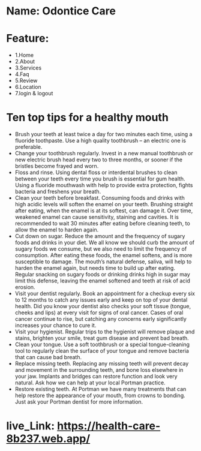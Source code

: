# Name: Odontice Care
# Feature:
* 1.Home
* 2.About
* 3.Services
* 4.Faq
* 5.Review
* 6.Location
* 7.login & logout

# Ten top tips for a healthy mouth
* Brush your teeth at least twice a day for two minutes each time, using a fluoride toothpaste. Use a high quality toothbrush – an electric one is preferable.
* Change your toothbrush regularly. Invest in a new manual toothbrush or new electric brush head every two to three months, or sooner if the bristles become frayed and worn.
* Floss and rinse. Using dental floss or interdental brushes to clean between your teeth every time you brush is essential for gum health. Using a fluoride mouthwash with help to provide extra protection, fights bacteria and freshens your breath.
* Clean your teeth before breakfast. Consuming foods and drinks with high acidic levels will soften the enamel on your teeth. Brushing straight after eating, when the enamel is at its softest, can damage it. Over time, weakened enamel can cause sensitivity, staining and cavities. It is recommended to wait 30 minutes after eating before cleaning teeth, to allow the enamel to harden again.
* Cut down on sugar. Reduce the amount and the frequency of sugary foods and drinks in your diet. We all know we should curb the amount of sugary foods we consume, but we also need to limit the frequency of consumption.
After eating these foods, the enamel softens, and is more susceptible to damage. The mouth’s natural defense, saliva, will help to harden the enamel again, but needs time to build up after eating. Regular snacking on sugary foods or drinking drinks high in sugar may limit this defense, leaving the enamel softened and teeth at risk of acid erosion.
* Visit your dentist regularly. Book an appointment for a checkup every six to 12 months to catch any issues early and keep on top of your dental health.
Did you know your dentist also checks your soft tissue (tongue, cheeks and lips) at every visit for signs of oral cancer. Cases of oral cancer continue to rise, but catching any concerns early significantly increases your chance to cure it.
* Visit your hygienist. Regular trips to the hygienist will remove plaque and stains, brighten your smile, treat gum disease and prevent bad breath.
* Clean your tongue. Use a soft toothbrush or a special tongue-cleaning tool to regularly clean the surface of your tongue and remove bacteria that can cause bad breath.
* Replace missing teeth. Replacing any missing teeth will prevent decay and movement in the surrounding teeth, and bone loss elsewhere in your jaw. Implants and bridges can restore function and look very natural. Ask how we can help at your local Portman practice.
* Restore existing teeth. At Portman we have many treatments that can help restore the appearance of your mouth, from crowns to bonding. Just ask your Portman dentist for more information.

# live_Link: https://health-care-8b237.web.app/